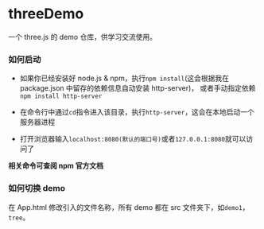 # threeDemo
一个 three.js 的 demo 仓库，供学习交流使用。

### 如何启动
- 如果你已经安装好 node.js & npm，执行`npm install`(这会根据我在 package.json 中留存的依赖信息自动安装 http-server)，
或者手动指定依赖`npm install http-server`

- 在命令行中通过`cd`指令进入该目录，执行`http-server`，这会在本地启动一个服务器进程

- 打开浏览器输入`localhost:8080(默认的端口号)`或者`127.0.0.1:8080`就可以访问了

**相关命令可查阅 npm 官方文档**

### 如何切换 demo
在 App.html 修改引入的文件名称，所有 demo 都在 src 文件夹下，如`demo1`， `tree`。
